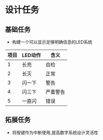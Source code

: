 # 设计任务

## 基础任务

* 构建一个可以显示足够明确信息的LED系统

| 项目 | LED动作 | 含义 | 
| --- | --- | --- | 
| 1 | 长亮 | 自检 |
| 2 | 长灭 | 正常 | 
| 3 | 闪一下 | 警告 | 
| 4 | 闪三下 | 严重警告 | 
| 5 | 一直闪 | 错误 | 

## 拓展任务

* 将按键作为中断使用,提高数字系统设计灵活性

